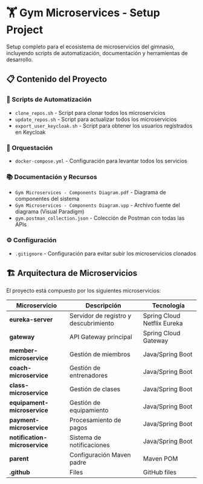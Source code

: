 # 🏋️ Gym Microservices - Setup Project

Setup completo para el ecosistema de microservicios del gimnasio, incluyendo scripts de automatización, documentación y herramientas de desarrollo.

## 📋 Contenido del Proyecto

### 🔧 Scripts de Automatización

- `clone_repos.sh` - Script para clonar todos los microservicios
- `update_repos.sh` - Script para actualizar todos los microservicios
- `export_user_keycloak.sh` - Script para obtener los usuarios registrados en Keycloak

### 🐳 Orquestación

- `docker-compose.yml` - Configuración para levantar todos los servicios

### 📚 Documentación y Recursos

- `Gym Microservices - Components Diagram.pdf` - Diagrama de componentes del sistema
- `Gym Microservices - Components Diagram.vpp` - Archivo fuente del diagrama (Visual Paradigm)
- `gym.postman_collection.json` - Colección de Postman con todas las APIs

### ⚙️ Configuración

- `.gitignore` - Configuración para evitar subir los microservicios clonados

## 🏗️ Arquitectura de Microservicios

El proyecto está compuesto por los siguientes microservicios:

| Microservicio                 | Descripción                           | Tecnología                  |
| ----------------------------- | ------------------------------------- | --------------------------- |
| **eureka-server**             | Servidor de registro y descubrimiento | Spring Cloud Netflix Eureka |
| **gateway**                   | API Gateway principal                 | Spring Cloud Gateway        |
| **member-microservice**       | Gestión de miembros                   | Java/Spring Boot            |
| **coach-microservice**        | Gestión de entrenadores               | Java/Spring Boot            |
| **class-microservice**        | Gestión de clases                     | Java/Spring Boot            |
| **equipament-microservice**   | Gestión de equipamiento               | Java/Spring Boot            |
| **payment-microservice**      | Procesamiento de pagos                | Java/Spring Boot            |
| **notification-microservice** | Sistema de notificaciones             | Java/Spring Boot            |
| **parent**                    | Configuración Maven padre             | Maven POM                   |
| **.github**                   | Files                                 | GitHub files                |
